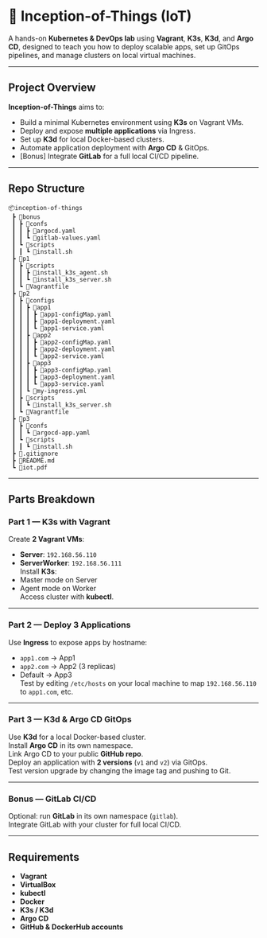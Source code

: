 # 🚀 Inception-of-Things (IoT)

A hands-on **Kubernetes & DevOps lab** using **Vagrant**, **K3s**, **K3d**, and **Argo CD**, designed to teach you how to deploy scalable apps, set up GitOps pipelines, and manage clusters on local virtual machines.

---

## Project Overview

**Inception-of-Things** aims to:
- Build a minimal Kubernetes environment using **K3s** on Vagrant VMs.
- Deploy and expose **multiple applications** via Ingress.
- Set up **K3d** for local Docker-based clusters.
- Automate application deployment with **Argo CD** & GitOps.
- [Bonus] Integrate **GitLab** for a full local CI/CD pipeline.

---

## Repo Structure

```
📦inception-of-things
 ┣ 📂bonus
 ┃ ┣ 📂confs
 ┃ ┃ ┣ 📜argocd.yaml
 ┃ ┃ ┗ 📜gitlab-values.yaml
 ┃ ┗ 📂scripts
 ┃ ┃ ┗ 📜install.sh
 ┣ 📂p1
 ┃ ┣ 📂scripts
 ┃ ┃ ┣ 📜install_k3s_agent.sh
 ┃ ┃ ┗ 📜install_k3s_server.sh
 ┃ ┗ 📜Vagrantfile
 ┣ 📂p2
 ┃ ┣ 📂configs
 ┃ ┃ ┣ 📂app1
 ┃ ┃ ┃ ┣ 📜app1-configMap.yaml
 ┃ ┃ ┃ ┣ 📜app1-deployment.yaml
 ┃ ┃ ┃ ┗ 📜app1-service.yaml
 ┃ ┃ ┣ 📂app2
 ┃ ┃ ┃ ┣ 📜app2-configMap.yaml
 ┃ ┃ ┃ ┣ 📜app2-deployment.yaml
 ┃ ┃ ┃ ┗ 📜app2-service.yaml
 ┃ ┃ ┣ 📂app3
 ┃ ┃ ┃ ┣ 📜app3-configMap.yaml
 ┃ ┃ ┃ ┣ 📜app3-deployment.yaml
 ┃ ┃ ┃ ┗ 📜app3-service.yaml
 ┃ ┃ ┗ 📜my-ingress.yml
 ┃ ┣ 📂scripts
 ┃ ┃ ┗ 📜install_k3s_server.sh
 ┃ ┗ 📜Vagrantfile
 ┣ 📂p3
 ┃ ┣ 📂confs
 ┃ ┃ ┗ 📜argocd-app.yaml
 ┃ ┗ 📂scripts
 ┃ ┃ ┗ 📜install.sh
 ┣ 📜.gitignore
 ┣ 📜README.md
 ┗ 📜iot.pdf
```
---

## Parts Breakdown

### Part 1 — K3s with Vagrant

Create **2 Vagrant VMs**:  
- **Server**: `192.168.56.110`
- **ServerWorker**: `192.168.56.111`  
Install **K3s**:  
- Master mode on Server  
- Agent mode on Worker  
Access cluster with **kubectl**.

---

### Part 2 — Deploy 3 Applications

Use **Ingress** to expose apps by hostname:  
- `app1.com` → App1  
- `app2.com` → App2 (3 replicas)  
- Default → App3  
Test by editing `/etc/hosts` on your local machine to map `192.168.56.110` to `app1.com`, etc.

---

### Part 3 — K3d & Argo CD GitOps

Use **K3d** for a local Docker-based cluster.  
Install **Argo CD** in its own namespace.  
Link Argo CD to your public **GitHub repo**.  
Deploy an application with **2 versions** (`v1` and `v2`) via GitOps.  
Test version upgrade by changing the image tag and pushing to Git.

---

### Bonus — GitLab CI/CD

Optional: run **GitLab** in its own namespace (`gitlab`).  
Integrate GitLab with your cluster for full local CI/CD.

---

## Requirements

- **Vagrant**
- **VirtualBox**
- **kubectl**
- **Docker**
- **K3s / K3d**
- **Argo CD**
- **GitHub & DockerHub accounts**
